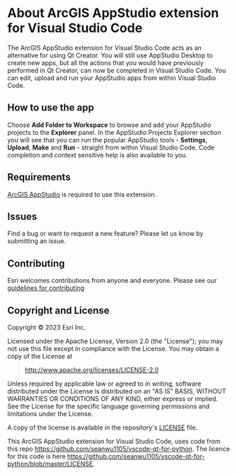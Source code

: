# About ArcGIS AppStudio extension for Visual Studio Code

The ArcGIS AppStudio extension for Visual Studio Code acts as an alternative for using Qt Creator. You will still use AppStudio Desktop to create new apps, but all the actions that you would have previously performed in Qt Creator, can now be completed in Visual Studio Code. You can edit, upload and run your AppStudio apps from within Visual Studio Code.

## How to use the app

Choose **Add Folder to Workspace** to browse and add your AppStudio projects to the **Explorer** panel. In the AppStudio Projects Explorer section you will see that you can run the popular AppStudio tools - **Settings**, **Upload**, **Make** and **Run** - straight from within Visual Studio Code. Code completion and context sensitive help is also available to you.   

## Requirements

<a href="http://www.esri.com/landing-pages/appstudio">ArcGIS AppStudio</a> is required to use this extension.

## Issues

Find a bug or want to request a new feature?  Please let us know by submitting an issue.

## Contributing

Esri welcomes contributions from anyone and everyone. Please see our [guidelines for contributing](https://github.com/esri/contributing)

## Copyright and License

Copyright © 2023 Esri Inc.

Licensed under the Apache License, Version 2.0 (the "License");
you may not use this file except in compliance with the License.
You may obtain a copy of the License at

> http://www.apache.org/licenses/LICENSE-2.0

Unless required by applicable law or agreed to in writing, software
distributed under the License is distributed on an "AS IS" BASIS,
WITHOUT WARRANTIES OR CONDITIONS OF ANY KIND, either express or implied.
See the License for the specific language governing permissions and
limitations under the License.

A copy of the license is available in the repository's [LICENSE](./LICENSE) file.

This ArcGIS AppStudio extension for Visual Studio Code, uses code from this repo https://github.com/seanwu1105/vscode-qt-for-python. The licence for this code is here https://github.com/seanwu1105/vscode-qt-for-python/blob/master/LICENSE.
